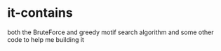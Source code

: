 # it-contains 
both the BruteForce and greedy motif search algorithm and some other code to help me building it 
